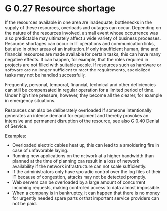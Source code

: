G 0.27 Resource shortage
=======================

If the resources available in one area are inadequate, bottlenecks in the supply of these resources, overloads and outages can occur. Depending on the nature of the resources involved, a small event whose occurrence was also predictable may ultimately affect a wide variety of business processes. Resource shortages can occur in IT operations and communication links, but also in other areas of an institution. If only insufficient human, time and financial resources are made available for certain tasks, this can have many negative effects. It can happen, for example, that the roles required in projects are not filled with suitable people. If resources such as hardware or software are no longer sufficient to meet the requirements, specialized tasks may not be handled successfully.

Frequently, personal, temporal, financial, technical and other deficiencies can still be compensated in regular operation for a limited period of time. Under high time pressure, however, they become all the clearer, for example in emergency situations.

Resources can also be deliberately overloaded if someone intentionally generates an intense demand for equipment and thereby provokes an intensive and permanent disruption of the resource, see also G 0.40 Denial of Service.

Examples:

* Overloaded electric cables heat up, this can lead to a smoldering fire in case of unfavorable laying.
* Running new applications on the network at a higher bandwidth than planned at the time of planning can result in a loss of network availability if the network infrastructure can not scale sufficiently.
* If the administrators only have sporadic control over the log files of their IT because of congestion, attacks may not be detected promptly.
* Web servers can be overloaded by a large amount of concurrent incoming requests, making controlled access to data almost impossible.
* When a company is in bankruptcy, it can happen that there is no money for urgently needed spare parts or that important service providers can not be paid.
